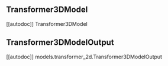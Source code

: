 
## Transformer3DModel

[[autodoc]] Transformer3DModel

## Transformer3DModelOutput

[[autodoc]] models.transformer_2d.Transformer3DModelOutput
